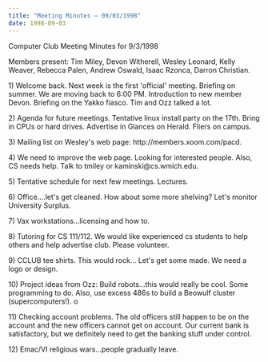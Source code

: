 ```yaml
---
title: "Meeting Minutes – 09/03/1998"
date: 1998-09-03
---
```

Computer Club Meeting Minutes for 9/3/1998 </p><p>
Members present: Tim Miley, Devon Witherell, Wesley Leonard, Kelly Weaver, Rebecca Palen, Andrew Oswald, Isaac Rzonca, Darron Christian. </p><p>
</p><p>
1) Welcome back.  Next week is the first 'official' meeting.  Briefing on summer.  We are moving back to 6:00 PM.  Introduction to new member Devon. Briefing on the Yakko fiasco.  Tim and Ozz talked a lot. </p><p>
2) Agenda for future meetings.  Tentative linux install party on the 17th. Bring in CPUs or hard drives.  Advertise in Glances on Herald.  Fliers on campus.   </p><p>
3) Mailing list on Wesley's web page: http://members.xoom.com/pacd.  </p><p>
4) We need to improve the web page.  Looking for interested people.  Also, CS needs help.  Talk to tmiley or kaminski@cs.wmich.edu. </p><p>
5) Tentative schedule for next few meetings.  Lectures. </p><p>
6) Office....let's get cleaned.  How about some more shelving?  Let's monitor University Surplus.   </p><p>
7) Vax workstations...licensing and how to. </p><p>
8) Tutoring for CS 111/112.  We would like experienced cs students to help others and help advertise club.  Please volunteer. </p><p>
9) CCLUB tee shirts.  This would rock...  Let's get some made.  We need a  logo or design. </p><p>
10) Project ideas from Ozz: Build robots...this would really be cool.  Some programming to do.  Also, use excess 486s to build a Beowulf cluster (supercomputers!). o </p><p>
11) Checking account problems.  The old officers still happen to be on the account and the new officers cannot get on account.  Our current bank is satisfactory, but we definitely need to get the banking stuff under control. </p><p>
12) Emac/VI religious wars...people gradually leave.   </p>
